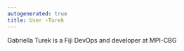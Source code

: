 ```yaml
---
autogenerated: true
title: User ›Turek
---
```


Gabriella Turek is a Fiji DevOps and developer at MPI-CBG
